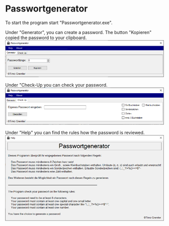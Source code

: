 # Passwortgenerator

To start the program start "Passwortgenerator.exe".

Under "Generator", you can create a password. The button "Kopieren" copied the password to your clipboard. 
![Generator](Pictures/Passwortgenerator.PNG)

Under "Check-Up you can check your password.
![Check-Up](Pictures/Passwortgenerator_CheckUp.PNG)

Under "Help" you can find the rules how the password is reviewed.
![Help](Pictures/Passwortgenerator_Help.PNG)
